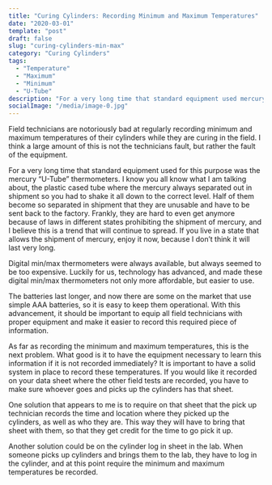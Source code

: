 ```yaml
---
title: "Curing Cylinders: Recording Minimum and Maximum Temperatures"
date: "2020-03-01"
template: "post"
draft: false
slug: "curing-cylinders-min-max"
category: "Curing Cylinders"
tags:
  - "Temperature"
  - "Maximum"
  - "Minimum"
  - "U-Tube"
description: "For a very long time that standard equipment used mercury “U-Tube” thermometers. I know you all know what I am talking about, the plastic cased tube where the mercury always separated out in shipment so you had to shake it all down to the correct level..."
socialImage: "/media/image-0.jpg"
---
```


Field technicians are notoriously bad at regularly recording minimum and maximum temperatures of their cylinders while they are curing in the field. I think a large amount of this is not the technicians fault, but rather the fault of the equipment.

For a very long time that standard equipment used for this purpose was the mercury “U-Tube” thermometers. I know you all know what I am talking about, the plastic cased tube where the mercury always separated out in shipment so you had to shake it all down to the correct level.  Half of them become so separated in shipment that they are unusable and have to be sent back to the factory. Frankly, they are hard to even get anymore because of laws in different states prohibiting the shipment of mercury, and I believe this is a trend that will continue to spread. If you live in a state that allows the shipment of mercury, enjoy it now, because I don’t think it will last very long. 

Digital min/max thermometers were always available, but always seemed to be too expensive. Luckily for us, technology has advanced, and made these digital min/max thermometers not only more affordable, but easier to use. 

The batteries last longer, and now there are some on the market that use simple AAA batteries, so it is easy to keep them operational. With this advancement, it should be important to equip all field technicians with proper equipment and make it easier to record this required piece of information.

As far as recording the minimum and maximum temperatures, this is the next problem. What good is it to have the equipment necessary to learn this information if it is not recorded immediately? It is important to have a solid system in place to record these temperatures. If you would like it recorded on your data sheet where the other field tests are recorded, you have to make sure whoever goes and picks up the cylinders has that sheet.

One solution that appears to me is to require on that sheet that the pick up technician records the time and location where they picked up the cylinders, as well as who they are. This way they will have to bring that sheet with them, so that they get credit for the time to go pick it up.

Another solution could be on the cylinder log in sheet in the lab. When someone picks up cylinders and brings them to the lab, they have to log in the cylinder, and at this point require the minimum and maximum temperatures be recorded.
